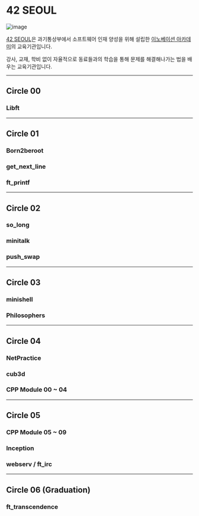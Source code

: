 # 42 SEOUL

![image](https://github.com/Ssuamje/42Seoul/assets/105692206/8e7b39bf-66ba-4fdb-9b82-317bc88fa07a)

[42 SEOUL](https://42seoul.kr/)은 과기통상부에서 소프트웨어 인재 양성을 위해 설립한 [이노베이션 아카데미](https://innovationacademy.kr/academy/main/view)의 교육기관입니다.

강사, 교재, 학비 없이 자율적으로 동료들과의 학습을 통해 문제를 해결해나가는 법을 배우는 교육기관입니다.

---

## Circle 00

### Libft

---

## Circle 01

### Born2beroot

### get_next_line

### ft_printf

---

## Circle 02

### so_long

### minitalk

### push_swap

---

## Circle 03

### minishell

### Philosophers

---

## Circle 04

### NetPractice

### cub3d

### CPP Module 00 ~ 04

---

## Circle 05

### CPP Module 05 ~ 09

### Inception

### webserv / ft_irc

---

## Circle 06 (Graduation)

### ft_transcendence
